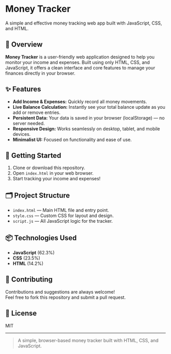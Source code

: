 # Money Tracker

A simple and effective money tracking web app built with JavaScript, CSS, and HTML.

## 📝 Overview

**Money Tracker** is a user-friendly web application designed to help you monitor your income and expenses. Built using only HTML, CSS, and JavaScript, it offers a clean interface and core features to manage your finances directly in your browser.

## ✨ Features

- **Add Income & Expenses:** Quickly record all money movements.
- **Live Balance Calculation:** Instantly see your total balance update as you add or remove entries.
- **Persistent Data:** Your data is saved in your browser (localStorage) — no server needed.
- **Responsive Design:** Works seamlessly on desktop, tablet, and mobile devices.
- **Minimalist UI:** Focused on functionality and ease of use.

## 🚀 Getting Started

1. Clone or download this repository.
2. Open `index.html` in your web browser.
3. Start tracking your income and expenses!

## 🗂️ Project Structure

- `index.html` — Main HTML file and entry point.
- `style.css` — Custom CSS for layout and design.
- `script.js` — All JavaScript logic for the tracker.

## 📦 Technologies Used

- **JavaScript** (62.3%)
- **CSS** (23.5%)
- **HTML** (14.2%)

## 🤝 Contributing

Contributions and suggestions are always welcome!  
Feel free to fork this repository and submit a pull request.

## 📄 License

MIT

---

> A simple, browser-based money tracker built with HTML, CSS, and JavaScript.
